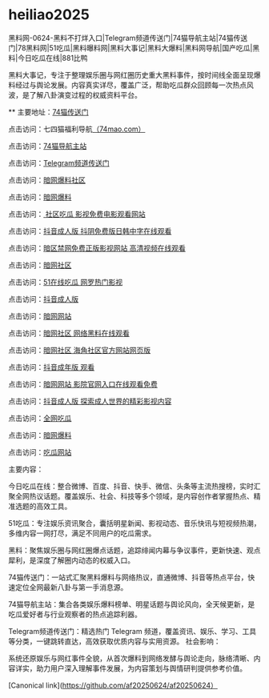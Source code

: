 # heiliao2025
黑料网-0624-黑料不打烊入口|Telegram频道传送门|74猫导航主站|74猫传送门|78黑料网|51吃瓜|黑料曝料网|黑料大事记|黑料大爆料|黑料网导航|国产吃瓜|黑料|今日吃瓜在线|881比鸭

黑料大事记，专注于整理娱乐圈与网红圈历史重大黑料事件，按时间线全面呈现爆料经过与舆论发展。内容真实详尽，覆盖广泛，帮助吃瓜群众回顾每一次热点风波，是了解八卦演变过程的权威资料平台。

** 主要地址：<a href="https://74mao.com/">74猫传送门</a>

点击访问：七四猫福利导航<a href="https://74mao.com/">（74mao.com）</a>

点击访问：<a href="https://74mao.com/">74猫导航主站</a>

点击访问：<a href="https://74mao.com/">Telegram频道传送门</a>

点击访问：<a href="https://aw3-22.pages.dev/">暗网爆料社区</a>

点击访问：<a href="https://aw6-18.pages.dev/">暗网爆料 </a>

点击访问：<a href="https://cg8-44.pages.dev/"> 社区吃瓜 影视免费电影观看网站</a>

点击访问：<a href="https://dy6-03.pages.dev/">抖音成人版 抖阴免费版日韩中字在线观看</a>

点击访问：<a href="https://aw5-22.pages.dev/">暗区禁网免费正版影视网站 高清视频在线观看</a>

点击访问：<a href="https://aw1-18.pages.dev/">暗网社区</a>

点击访问：<a href="https://cg10-47.pages.dev/">51在线吃瓜 网罗热门影视</a>

点击访问：<a href="https://dy1-07.pages.dev/">抖音成人版</a>

点击访问：<a href="https://aw10-08.pages.dev/">暗网网站</a>

点击访问：<a href="https://aw1-20.pages.dev/">暗网社区 网络黑料在线观看 </a>

点击访问：<a href="https://aw2-11.pages.dev/">暗网社区 海角社区官方网站网页版</a>

点击访问：<a  href="https://dy5-22.pages.dev/">抖音成年版 观看</a>

点击访问：<a  href="https://aw10-17.pages.dev/">暗网网站 影院官网入口在线观看免费</a>

点击访问：<a href="https://dy1-09.pages.dev/">抖音成人版 探索成人世界的精彩影视内容</a>

点击访问：<a href="https://cg4-49.pages.dev/">全网吃瓜</a>

点击访问：<a href="https://aw6-11.pages.dev/">暗网爆料</a>

点击访问：<a href="https://cg1-49.pages.dev/">吃瓜网站</a>

主要内容：

今日吃瓜在线：整合微博、百度、抖音、快手、微信、头条等主流热搜榜，实时汇聚全网热议话题。覆盖娱乐、社会、科技等多个领域，是内容创作者掌握热点、精准选题的高效工具。

51吃瓜：专注娱乐资讯聚合，囊括明星新闻、影视动态、音乐快讯与短视频热潮，多维内容一网打尽，满足不同用户的吃瓜需求。

黑料：聚焦娱乐圈与网红圈爆点话题，追踪绯闻内幕与争议事件，更新快速、观点犀利，是深度了解圈内动态的权威入口。

74猫传送门：一站式汇聚黑料爆料与网络热议，直通微博、抖音等热点平台，快速定位全网最新八卦与第一手消息源。

74猫导航主站：集合各类娱乐爆料榜单、明星话题与舆论风向，全天候更新，是吃瓜爱好者与行业观察者的热点追踪利器。

Telegram频道传送门：精选热门 Telegram 频道，覆盖资讯、娱乐、学习、工具等分类，一键跳转直达，高效获取优质内容与实用资源。
社会影响：

系统还原娱乐与网红事件全貌，从首次爆料到网络发酵与舆论走向，脉络清晰、内容详实，助力用户深入理解事件发展，为内容策划与舆情研判提供参考价值。

[Canonical link](https://github.com/af20250624/af20250624）
